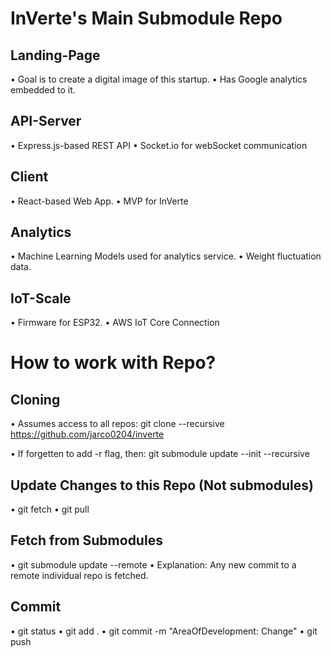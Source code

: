 # InVerte's Main Submodule Repo

## Landing-Page
• Goal is to create a digital image of this startup.
• Has Google analytics embedded to it.

## API-Server
• Express.js-based REST API
• Socket.io for webSocket communication

## Client
• React-based Web App.
• MVP for InVerte

## Analytics
• Machine Learning Models used for analytics service.
• Weight fluctuation data.

## IoT-Scale
• Firmware for ESP32.
• AWS IoT Core Connection

# How to work with Repo?

## Cloning
 • Assumes access to all repos: 
   git clone --recursive https://github.com/jarco0204/inverte
 
 • If forgetten to add -r flag, then:
   git submodule update --init --recursive

## Update Changes to this Repo (Not submodules)
 • git fetch
 • git pull 
 
## Fetch from Submodules
 • git submodule update --remote
 • Explanation: Any new commit to a remote individual repo is fetched.
 
## Commit 
 • git status
 • git add . 
 • git commit -m "AreaOfDevelopment: Change"
 • git push
 
 
 
 

